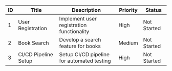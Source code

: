 | ID  | Title                 | Description                                      | Priority | Status      |
| --- | --------------------- | ------------------------------------------------ | -------- | ----------- |
| 1   | User Registration      | Implement user registration functionality        | High     | Not Started |
| 2   | Book Search            | Develop a search feature for books               | Medium   | Not Started |
| 3   | CI/CD Pipeline Setup   | Setup CI/CD pipeline for automated testing       | High     | Not Started |
